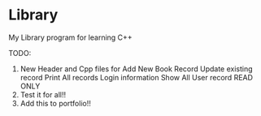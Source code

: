 # Library
My Library program for learning C++


TODO:
1. New Header and Cpp files for
    Add New Book Record
    Update existing record
    Print All records
    Login information
    Show All User record READ ONLY
2. Test it for all!!
3. Add this to portfolio!!
